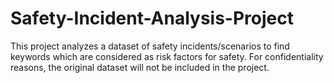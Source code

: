 # Safety-Incident-Analysis-Project
This project analyzes a dataset of safety incidents/scenarios to find keywords which are considered as risk factors for safety. For confidentiality reasons, the original dataset will not be included in the project.
